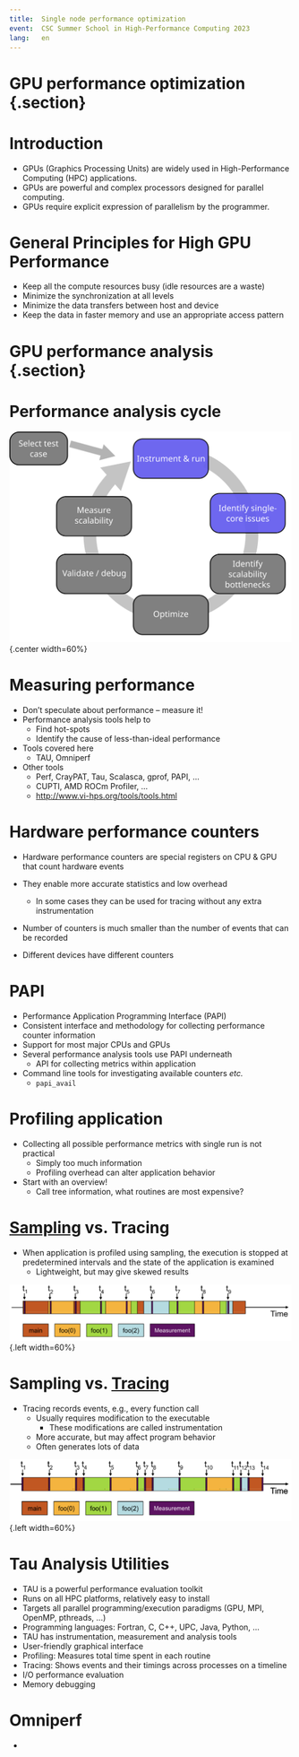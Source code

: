 ```yaml
---
title:  Single node performance optimization
event:  CSC Summer School in High-Performance Computing 2023
lang:   en
---
```


# GPU performance optimization {.section}

# Introduction
- GPUs (Graphics Processing Units) are widely used in High-Performance Computing (HPC) applications.
- GPUs are powerful and complex processors designed for parallel computing.
- GPUs require explicit expression of parallelism by the programmer.

# General Principles for High GPU Performance 
- Keep all the compute resources busy (idle resources are a waste)
- Minimize the synchronization at all levels
- Minimize the data transfers between host and device 
- Keep the data in faster memory and use an appropriate access pattern

# GPU performance analysis {.section}

# Performance analysis cycle

![](img/perf-analysis-single-core.svg){.center width=60%}

# Measuring performance
- Don’t speculate about performance – measure it!
- Performance analysis tools help to
    - Find hot-spots
    - Identify the cause of less-than-ideal performance
- Tools covered here
    - TAU, Omniperf
- Other tools
    - Perf, CrayPAT, Tau, Scalasca, gprof, PAPI, ...
    - CUPTI, AMD ROCm Profiler, ...
    - <http://www.vi-hps.org/tools/tools.html>

# Hardware performance counters

- Hardware performance counters are special registers on CPU \& GPU that count
  hardware events
- They enable more accurate statistics and low overhead
    - In some cases they can be used for tracing without any extra
      instrumentation

- Number of counters is much smaller than the number of events that can be
  recorded
- Different devices have different counters

# PAPI

- Performance Application Programming Interface (PAPI)
- Consistent interface and methodology for collecting performance counter information 
- Support for most major CPUs and GPUs
- Several performance analysis tools use PAPI underneath
    - API for collecting metrics within application
- Command line tools for investigating available counters *etc.*
    - `papi_avail`

# Profiling application

- Collecting all possible performance metrics with single run is not practical
    - Simply too much information
    - Profiling overhead can alter application behavior
- Start with an overview!
    - Call tree information, what routines are most expensive?

# <ins>Sampling</ins> vs. Tracing

- When application is profiled using sampling, the execution is stopped at
  predetermined intervals and the state of the application is examined
    - Lightweight, but may give skewed results

![](img/sampling.png){.left width=60%}

# Sampling vs. <ins>Tracing</ins>
- Tracing records events, e.g., every function call
    - Usually requires modification to the executable
        - These modifications are called instrumentation
    - More accurate, but may affect program behavior
    - Often generates lots of data

![](img/tracing.png){.left width=60%}


# Tau  Analysis Utilities
- TAU is a powerful performance evaluation toolkit
- Runs on all HPC platforms, relatively easy to install
- Targets all parallel programming/execution paradigms (GPU, MPI, OpenMP, pthreads, ...)
- Programming languages: Fortran, C, C++, UPC,  Java, Python, ...
- TAU has instrumentation, measurement and analysis tools 
- User-friendly graphical interface
- Profiling: Measures total time spent in each routine
- Tracing: Shows events and their timings across processes on a timeline
- I/O performance evaluation
- Memory debugging

# Omniperf

- 
